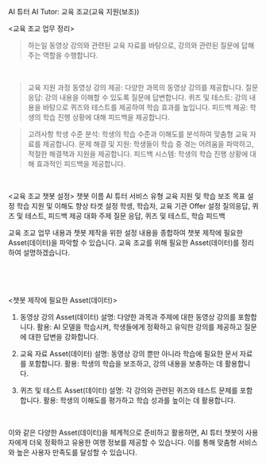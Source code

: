 AI 튜터
AI Tutor: 교육 조교(교육 지원(보조))

<교육 조교 업무 정리>
> 하는일
동영상 강의와 관련된 교육 자료를 바탕으로, 강의와 관련된 질문에 답해주는 역할을 수행합니다.

‍

> 교육 지원 과정
동영상 강의 제공: 다양한 과목의 동영상 강의를 제공합니다.
질문 응답: 강의 내용을 이해할 수 있도록 질문에 답변합니다.
퀴즈 및 테스트: 강의 내용을 바탕으로 퀴즈와 테스트를 제공하여 학습 효과를 높입니다.
피드백 제공: 학생의 학습 진행 상황에 대해 피드백을 제공합니다.
‍

> 고려사항
학생 수준 분석: 학생의 학습 수준과 이해도를 분석하여 맞춤형 교육 자료를 제공합니다.
문제 해결 및 지원: 학생들이 학습 중 겪는 어려움을 파악하고, 적절한 해결책과 지원을 제공합니다.
피드백 시스템: 학생의 학습 진행 상황에 대해 효과적인 피드백을 제공합니다.
‍

‍

<교육 조교 챗봇 설정>
챗봇 이름
AI 튜터
서비스 유형
교육 지원 및 학습 보조
목표 설정
학습 지원 및 이해도 향상
타겟 설정
학생, 학습자, 교육 기관
Offer 설정
질의응답, 퀴즈 및 테스트, 피드백 제공
대화 주제
질문 응답, 퀴즈 및 테스트, 학습 피드백
‍

교육 조교 업무 내용과 챗봇 제작을 위한 설정 내용을 종합하여 챗봇 제작에 필요한 Asset(데이터)을 파악할 수 있습니다. 교육 조교를 위해 필요한 Asset(데이터)를 정리하여 설명하겠습니다.

‍

‍

<챗봇 제작에 필요한 Asset(데이터)>
1. 동영상 강의 Asset(데이터)
설명: 다양한 과목과 주제에 대한 동영상 강의를 포함합니다.
활용: AI 모델을 학습시켜, 학생들에게 정확하고 유익한 강의를 제공하고 질문에 대한 답변을 강화합니다.
‍

2. 교육 자료 Asset(데이터)
설명: 동영상 강의 뿐만 아니라 학습에 필요한 문서 자료를 포함합니다.
활용: 학생의 학습을 보조하고, 강의 내용을 보충하는 데 활용합니다.
‍

3. 퀴즈 및 테스트 Asset(데이터)
설명: 각 강의와 관련된 퀴즈와 테스트 문제를 포함합니다.
활용: 학생의 이해도를 평가하고 학습 성과를 높이는 데 활용합니다.
‍

‍

이와 같은 다양한 Asset(데이터)을 체계적으로 준비하고 활용하면, AI 튜터 챗봇이 사용자에게 더욱 정확하고 유용한 여행 정보를 제공할 수 있습니다. 이를 통해 맞춤형 서비스와 높은 사용자 만족도를 달성할 수 있습니다.

‍